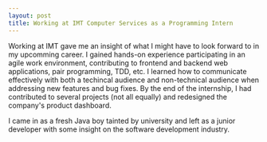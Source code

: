 ```yaml
---
layout: post
title: Working at IMT Computer Services as a Programming Intern
---
```


Working at IMT gave me an insight of what I might have to look forward to in my upcomming career.
I gained hands-on experience participating in an agile work environment,
contributing to frontend and backend web applications, pair programming, TDD, etc.
I learned how to communicate effectively with both a techincal audience and non-technical
audience when addressing new features and bug fixes. By the end of the internship, I had
contributed to several projects (not all equally) and redesigned the company's product dashboard.

I came in as a fresh Java boy tainted by university and left as a junior developer with some
insight on the software development industry.
